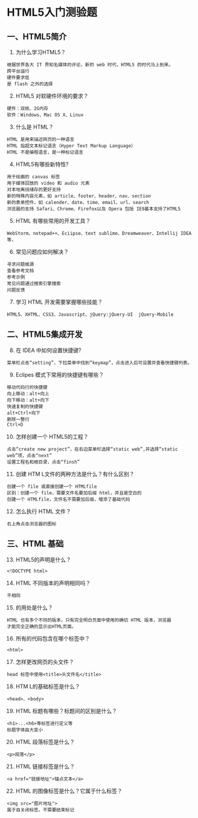 # HTML5入门测验题
## 一、HTML5简介
1. 为什么学习HTML5？
```
根据世界各大 IT 界知名媒体的评论，新的 web 时代，HTML5 的时代马上到来。
跨平台运行
硬件要求低
是 flash 之外的选择
```
2. HTML5 对软硬件环境的要求？
```
硬件：双核、2G内存
软件：Windows、Mac OS X、Linux
```
3. 什么是 HTML？
```
HTML 是用来描述网页的一种语言
HTML 指超文本标记语言（Hyper Text Markup Language）
HTML 不是编程语言，是一种标记语言
```
4. HTML5有哪些新特性?
```
用于绘画的 canvas 标签
用于媒体回放的 video 和 audio 元素
对本地离线储存的更好支持
新的特殊内容元素，如 article、footer、header、nav、section
新的表单控件，如 calender、date、time、email、url、search
浏览器的支持 Safari、Chrome、Firefox以及 Opera 包括 IE9基本支持了HTML5
```
5. HTML 有哪些常用的开发工具？
```
WebStorm、notepad++、Eciipse、text sublime、Dreamweaver、Intellij IDEA等，
```
6. 常见问题应如何解决？
```
寻求问题根源
查看参考文档
参考示例
常见问题通过搜索引擎搜索
问题反馈
```
7. 学习 HTML 开发需要掌握哪些技能？
```
HTML5、XHTML、CSS3、Javascript、jQuery:jQuery-UI  jQuery-Mobile
```
## 二、HTML5集成开发
8. 在 IDEA 中如何设置快捷键?
```
菜单栏点击“setting”，下拉菜单中找到“keymap”，点击进入后可设置并查看快捷键列表。
```
9. Eclipes 模式下常用的快捷键有哪些？
```
移动代码行的快捷键
向上移动：alt+向上
向下移动：alt+向下
快速复制的快捷键
alt+Ctrl+向下
删除一整行
Ctrl+D
```
10. 怎样创建一个 HTML5的工程？
```
点击“create new project”，在右边菜单栏选择“static web”,并选择“static web”项，点击“next”
设置工程名和根目录，点击“finsh”
```
11. 创建 HTM L文件的两种方法是什么？有什么区别？
```
创建一个 file 或直接创建一个 HTMLfile
区别：创建一个 file，需要文件名要加后缀 html，并且是空白的
创建一个 HTMLfile，文件名不需要加后缀，增添了基础代码
```
12. 怎么执行 HTML 文件？
```
右上角点击浏览器的图标
```
## 三、HTML 基础
13. HTML5的声明是什么？
```
<!DOCTYPE html>
```
14. HTML 不同版本的声明相同吗？
```
不相同
```
15. <!DOCTYPE>的用处是什么？
```
HTML 也有多个不同的版本，只有完全明白页面中使用的确切 HTML 版本，浏览器
才能完全正确的显示出HTML页面。
```
16. 所有的代码包含在哪个标签中？
```
<html>
```
17. 怎样更改网页的头文件？
```
head 标签中使用<title>头文件名</title>
```
18. HTM L的基础标签是什么？
```
<head>、<body>
```
19. HTML 标题有哪些？标题间的区别是什么？
```
<h1>...<h6>等标签进行定义等
标题字体由大变小
```
20. HTML 段落标签是什么？
```
<p>段落</p>
```
21. HTML 链接标签是什么？
```
<a href="链接地址">锚点文本</a>
```
22. HTML 的图像标签是什么？它属于什么标签？
```
<img src="图片地址">
属于自关闭标签，不需要结束标记
```
